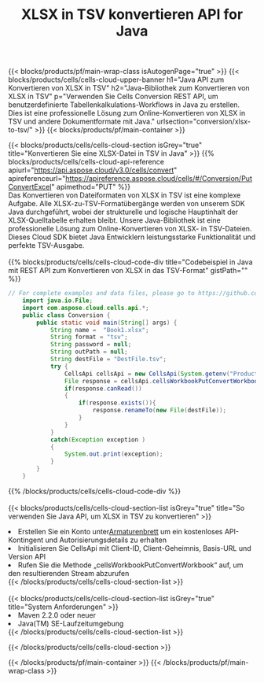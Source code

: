 ﻿---
title:  XLSX in TSV konvertieren API for Java
description:  Verwenden von Aspose.Cells Cloud SDK for Java zum Konvertieren einer XLSX-Formatdatei in eine TSV-Formatdatei.
url: /de/java/conversion/xlsx-to-tsv/
---
{{< blocks/products/pf/main-wrap-class isAutogenPage="true" >}}
{{< blocks/products/cells/cells-cloud-upper-banner h1="Java API zum Konvertieren von XLSX in TSV" h2="Java-Bibliothek zum Konvertieren von XLSX in TSV" p="Verwenden Sie Cells Conversion REST API, um benutzerdefinierte Tabellenkalkulations-Workflows in Java zu erstellen. Dies ist eine professionelle Lösung zum Online-Konvertieren von XLSX in TSV und andere Dokumentformate mit Java." urlsection="conversion/xlsx-to-tsv/" >}}
{{< blocks/products/pf/main-container >}}

{{< blocks/products/cells/cells-cloud-section isGrey="true" title="Konvertieren Sie eine XLSX-Datei in TSV in Java" >}}
{{% blocks/products/cells/cells-cloud-api-reference apiurl="https://api.aspose.cloud/v3.0/cells/convert" apireferenceurl="https://apireference.aspose.cloud/cells/#/Conversion/PutConvertExcel" apimethod="PUT" %}}
<br/>
Das Konvertieren von Dateiformaten von XLSX in TSV ist eine komplexe Aufgabe. Alle XLSX-zu-TSV-Formatübergänge werden von unserem SDK Java durchgeführt, wobei der strukturelle und logische Hauptinhalt der XLSX-Quelltabelle erhalten bleibt. Unsere Java-Bibliothek ist eine professionelle Lösung zum Online-Konvertieren von XLSX- in TSV-Dateien. Dieses Cloud SDK bietet Java Entwicklern leistungsstarke Funktionalität und perfekte TSV-Ausgabe.
<br/>
<br/>
{{% blocks/products/cells/cells-cloud-code-div title="Codebeispiel in Java mit REST API zum Konvertieren von XLSX in das TSV-Format" gistPath="" %}}
 
```java
// For complete examples and data files, please go to https://github.com/aspose-cells-cloud/aspose-cells-cloud-java/
    import java.io.File;
    import com.aspose.cloud.cells.api.*;
    public class Conversion {
        public static void main(String[] args) {
            String name =  "Book1.xlsx";
            String format = "tsv";
            String password = null;
            String outPath = null;
            String destFile = "DestFile.tsv";
            try {
                CellsApi cellsApi = new CellsApi(System.getenv("ProductClientId"), System.getenv("ProductClientSecret"));
                File response = cellsApi.cellsWorkbookPutConvertWorkbook(new File(name), format, password, outPath, null,null);            
                if(response.canRead())
                {
                    if(response.exists()){
                        response.renameTo(new File(destFile));
                    }                
                }
            }
            catch(Exception exception )
            {
                System.out.print(exception);
            }
        }
    }
```
 
{{% /blocks/products/cells/cells-cloud-code-div %}}
<br/>
<br/>
{{< blocks/products/cells/cells-cloud-section-list isGrey="true" title="So verwenden Sie Java API, um XLSX in TSV zu konvertieren" >}}
<li> Erstellen Sie ein Konto unter<a href="https://dashboard.aspose.cloud/">Armaturenbrett</a> um ein kostenloses API-Kontingent und Autorisierungsdetails zu erhalten</li>
<li>Initialisieren Sie CellsApi mit Client-ID, Client-Geheimnis, Basis-URL und Version API</li>
<li>Rufen Sie die Methode „cellsWorkbookPutConvertWorkbook“ auf, um den resultierenden Stream abzurufen</li>
{{< /blocks/products/cells/cells-cloud-section-list >}}
<br/>
<br/>
{{< blocks/products/cells/cells-cloud-section-list isGrey="true" title="System Anforderungen" >}}
<li>Maven 2.2.0 oder neuer</li>
<li>Java(TM) SE-Laufzeitumgebung</li>
{{< /blocks/products/cells/cells-cloud-section-list >}}

{{< /blocks/products/cells/cells-cloud-section >}}

{{< /blocks/products/pf/main-container >}}
{{< /blocks/products/pf/main-wrap-class >}}
